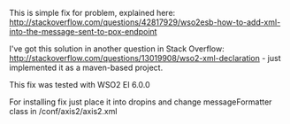 This is simple fix for problem, explained here: http://stackoverflow.com/questions/42817929/wso2esb-how-to-add-xml-into-the-message-sent-to-pox-endpoint

I've got this solution in another question in Stack Overflow: http://stackoverflow.com/questions/13019908/wso2-xml-declaration - just implemented it as a maven-based project.

This fix was tested with WSO2 EI 6.0.0

For installing fix just place it into <wso2ei>dropins and change messageFormatter class in <wso2ie>/conf/axis2/axis2.xml